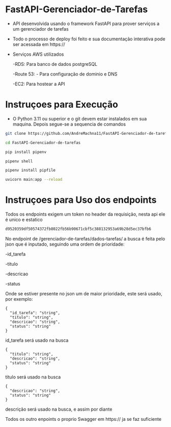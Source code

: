 # FastAPI-Gerenciador-de-Tarefas

* API desenvolvida usando o framework FastAPI para prover serviços a um gerenciador de tarefas
* Todo o processo de deploy foi feito e sua documentação interativa pode ser acessada em https://
* Serviços AWS utilizados

  -RDS: Para banco de dados postgreSQL

  -Route 53: - Para configuração de dominio e DNS

  -EC2: Para hostear a API

# Instruçoes para Execução

* O Python 3.11 ou superior e o git devem estar instalados em sua maquina. Depois segue-se a sequencia de comandos

```sh
git clone https://github.com/AndreMachna11/FastAPI-Gerenciador-de-tarefas.git
```

```sh
cd FastAPI-Gerenciador-de-tarefas
```

```sh
pip install pipenv
```

```sh
pipenv shell
```

```sh
pipenv install pipfile
```

```sh
uvicorn main:app --reload
```

# Instruçoes para Uso dos endpoints

Todos os endpoints exigem um token no header da requisição, nesta api ele é unico e estatico 
```sh
d9520359df50574372fb8022fb56b90671cbf5c388132953a69b28d5ec37bfb6
```

No endpoint de /gerenciador-de-tarefas/dados-tarefas/ a busca é feita pelo json que é inputado, seguindo uma ordem de prioridade:

-id_tarefa

-titulo

-descricao

-status


Onde se estiver presente no json um de maior prioridade, este será usado, por exemplo:


    {
      "id_tarefa": "string",
      "titulo": "string",
      "descricao": "string",
      "status": "string"
    }

id_tarefa será usado na busca 

    {
      "titulo": "string",
      "descricao": "string",
      "status": "string"
    }

titulo será usado na busca

    {
      "descricao": "string",
      "status": "string"
    }

descrição será usado na busca, e assim por diante

Todos os outro enpoints o proprio Swagger em https:// ja se faz suficiente
